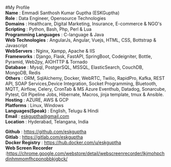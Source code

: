 #My Profile\
**Name**	                : Emmadi Santhosh Kumar Guptha (ESKGuptha)\
**Role**                  : Data Engineer, Opensource Technologies\
**Domains**               : Healthcare, Digital Marketing, Insurance, E-commerce & NGO's\
**Scripting**             : Python, Bash, Php, Perl & Lua\
**Programming Languages** : C-language & Java\
**Web Technologies**      : AngularJs, Angular, Vuejs, HTML, CSS, Bottstrap & Javascript\
**WebServers**            : Nginx, Xampp, Apache & IIS\
**Frameworks**            : Django, Flask, FastAPI, SpringBoot, Codeigniter, Bottle, Pyramid, Web2py, AIOHTTP & Tornado\
**Database**              : Mysql, PostgerSQL, MSSQL, ElasticSearch, CouchDB, MongoDB, Redis\
**Others**                : ORM, SqlAlchemy, Docker, WebRTC, Twilio, RapidPro, Kafka, REST API, SOAP Services,Device Integration, Socket Programming, Bluetooth, MQTT,                             Airflow, Celery, CronTab & MS Azure Eventhub, Datadog, Sonarcube, Pytest, Git Pipeline Jobs, Hibernate, Macros, jinja template, tmux &                                 Ansible. \
**Hosting**               : AZURE, AWS & GCP\
**Platforms**	            : Linux, Windows\
**Languages(Speak)**      : English, Telugu & Hindi\
**Email**	                : eskguptha@gmail.com\
**Location**              : Hyderabad, Telangana, India

**Github**	              : https://github.com/eskguptha \
**Gitlab**                : https://gitlab.com/eskguptha \
**Docker Registry**       : https://hub.docker.com/u/eskguptha \
**Web Screen Recorder**   :https://chrome.google.com/webstore/detail/webscreenrecorder/lkjmohpchdinhmmomfhcponobbkjgbck/

